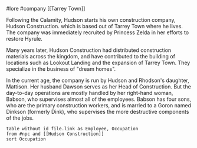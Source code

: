  #lore #company [[Tarrey Town]]

Following the Calamity, Hudson starts his own construction company, Hudson Construction. which is based out of Tarrey Town where he lives. The company was immediately recruited by Princess Zelda in her efforts to restore Hyrule.

Many years later, Hudson Construction had distributed construction materials across the kingdom, and have contributed to the building of locations such as Lookout Landing and the expansion of Tarrey Town. They specialize in the business of "dream homes".

In the current age, the company is run by Hudson and Rhodson's daughter, Mattison. Her husband Dawson serves as her Head of Construction. But the day-to-day operations are mostly handled by her right-hand woman, Babson, who supervises almost all of the employees. Babson has four sons, who are the primary construction workers, and is married to a Goron named Dinkson (formerly Dink), who supervises the more destructive components of the jobs.

```dataview
table without id file.link as Employee, Occupation
from #npc and [[Hudson Construction]]
sort Occupation
```
